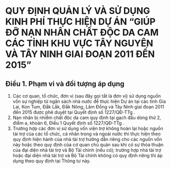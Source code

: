 # QUY ĐỊNH QUẢN LÝ VÀ SỬ DỤNG KINH PHÍ THỰC HIỆN DỰ ÁN “GIÚP ĐỠ NẠN NHÂN CHẤT ĐỘC DA CAM CÁC TỈNH KHU VỰC TÂY NGUYÊN VÀ TÂY NINH GIAI ĐOẠN 2011 ĐẾN 2015”

## Điều 1. Phạm vi và đối tượng áp dụng  
1. Các cơ quan, tổ chức, đơn vị (sau đây gọi tắt là đơn vị) sử dụng nguồn vốn sự nghiệp từ ngân sách nhà nước để thực hiện Dự án tại các tỉnh Gia Lai, Kon Tum, Đắk Lắk, Đắk Nông, Lâm Đồng và Tây Ninh giai đoạn 2011 đến 2015 được phê duyệt tại Quyết định số 1227/QĐ-TTg .  
2. Nạn nhân bị nhiễm chất độc da cam quy định tại gạch đầu dòng thứ 2, điểm a, khoản 6, Điều 1 Quyết định số 1227/QĐ-TTg .  
3. Trường hợp các đơn vị sử dụng vốn viện trợ không hoàn lại hoặc nguồn tài trợ của các tổ chức, cá nhân trong và ngoài nước thì thực hiện theo quy định hiện hành của nhà tài trợ hướng dẫn riêng cho các nguồn vốn này hoặc theo quy định của cơ quan chủ quản sau khi có sự thỏa thuận của đại diện nhà tài trợ và Bộ Tài chính (nếu có); trường hợp nhà tài trợ hoặc đại diện nhà tài trợ và Bộ Tài chính không có quy định riêng thì áp dụng theo quy định tại Thông tư này.